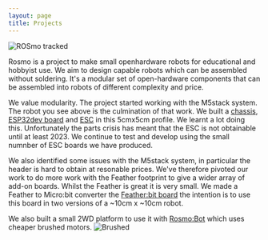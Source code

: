 ```yaml
---
layout: page
title: Projects
---
```


![ROSmo tracked](https://pbs.twimg.com/media/FUa95gJXsAEfBqj?format=jpg)

Rosmo is a project to make small openhardware robots for educational and hobbyist use. We aim to design capable robots which can be assembled without soldering. It's a modular set of open-hardware components that can be assembled into robots of different complexity and price. 

We value modularity. The project started working with the M5stack system. The robot you see above is the culmination of that work. We built a [chassis](https://github.com/rosmo-robot/Rosmo_3D/tree/main/V2/2.10), [ESP32dev board](https://github.com/rosmo-robot/Open-Core-M5stack/tree/main/2.2) and [ESC](https://github.com/rosmo-robot/Rosmo_ESC) in this 5cmx5cm profile. We learnt a lot doing this. Unfortunately the parts crisis has meant that the ESC is not obtainable until at least 2023. We continue to test and develop using the small numnber of ESC boards we have produced.

We also identified some issues with the M5stack system, in particular the header is hard to obtain at resonable prices. We've therefore pivoted our work to do more work with the Feather footprint to give a wider array of add-on boards. Whilst the Feather is great it is very small. We made a Feather to Micro:bit converter the [Feather:bit board](https://github.com/rosmo-robot/Feather-Bit/tree/main/v1) the intention is to use this board in two versions of a ~10cm x ~10cm robot.

We also built a small 2WD platform to use it with [Rosmo:Bot](https://github.com/rosmo-robot/micro-bot/tree/master/Hardware/V3) which uses cheaper brushed motors. 
![Brushed](https://raw.githubusercontent.com/rosmo-robot/micro-bot/master/Hardware/V3/Front.JPG)



